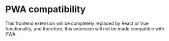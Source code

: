 # PWA compatibility
This frontend extension will be completely replaced by React or Vue functionality, and therefore, this extension
will not be made compatible with PWA.
